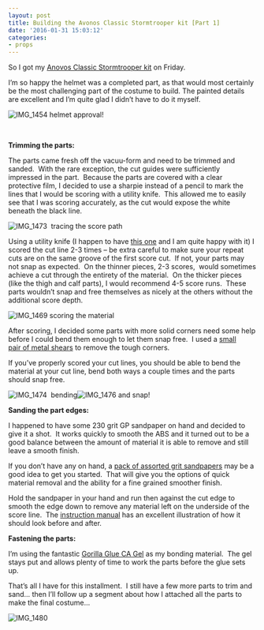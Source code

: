 ```yaml
---
layout: post
title: Building the Avonos Classic Stormtrooper kit [Part 1]
date: '2016-01-31 15:03:12'
categories:
- props
---
```



So I got my [Anovos Classic Stormtrooper kit](http://www.anovos.com/collections/the-imperial-collection/products/star-wars-classic-trilogy-imperial-stormtrooper-pre-order) on Friday.

I’m so happy the helmet was a completed part, as that would most certainly be the most challenging part of the costume to build. The painted details are excellent and I’m quite glad I didn’t have to do it myself.

![IMG_1454](https://i1.wp.com/res.cloudinary.com/thecase/image/upload/h_300,w_225/v1514683056/IMG_1454-e1454275938381_l8pki5.jpg?resize=225%2C300) helmet approval!

 

**Trimming the parts:**

The parts came fresh off the vacuu-form and need to be trimmed and sanded.  With the rare exception, the cut guides were sufficiently  impressed in the part.  Because the parts are covered with a clear protective film, I decided to use a sharpie instead of a pencil to mark the lines that I would be scoring with a utility knife.  This allowed me to easily see that I was scoring accurately, as the cut would expose the white beneath the black line.

![IMG_1473](https://i2.wp.com/res.cloudinary.com/thecase/image/upload/h_300,w_225/v1514683052/IMG_1473_bhliy1.jpg?resize=225%2C300)  tracing the score path

Using a utility knife (I happen to have [this one](http://amzn.to/1Prq55K) and I am quite happy with it) I scored the cut line 2-3 times – be extra careful to make sure your repeat cuts are on the same groove of the first score cut.  If not, your parts may not snap as expected.  On the thinner pieces, 2-3 scores,  would sometimes achieve a cut through the entirety of the material.  On the thicker pieces (like the thigh and calf parts), I would recommend 4-5 score runs.  These parts wouldn’t snap and free themselves as nicely at the others without the additional score depth.

![IMG_1469](https://i0.wp.com/res.cloudinary.com/thecase/image/upload/h_300,w_225/v1514683054/IMG_1469_a0fbxw.jpg?resize=225%2C300) scoring the material

After scoring, I decided some parts with more solid corners need some help before I could bend them enough to let them snap free.  I used a [small pair of metal shears](http://amzn.to/1POh9t4) to remove the tough corners.

If you’ve properly scored your cut lines, you should be able to bend the material at your cut line, bend both ways a couple times and the parts should snap free.

![IMG_1474](https://i0.wp.com/res.cloudinary.com/thecase/image/upload/h_300,w_225/v1514683050/IMG_1474_xj5bhh.jpg?resize=225%2C300)  bending![IMG_1476](https://i2.wp.com/res.cloudinary.com/thecase/image/upload/h_225,w_300/v1514683048/IMG_1476_epr1dn.jpg?resize=300%2C225) and snap!

**Sanding the part edges:**

I happened to have some 230 grit GP sandpaper on hand and decided to give it a shot.  It works quickly to smooth the ABS and it turned out to be a good balance between the amount of material it is able to remove and still leave a smooth finish.

If you don’t have any on hand, a [pack of assorted grit sandpapers](http://amzn.to/1Prk6Oc) may be a good idea to get you started.  That will give you the options of quick material removal and the ability for a fine grained smoother finish.

Hold the sandpaper in your hand and run then against the cut edge to smooth the edge down to remove any material left on the underside of the score line.  The [instruction manual](https://cdn.shopify.com/s/files/1/0346/5761/files/SWTROOPER001-KIT_V1.pdf?18334450603693831912) has an excellent illustration of how it should look before and after.

**Fastening the parts:**

I’m using the fantastic [Gorilla Glue CA Gel](http://amzn.to/1KQ8dMs) as my bonding material.  The gel stays put and allows plenty of time to work the parts before the glue sets up.

That’s all I have for this installment.  I still have a few more parts to trim and sand… then I’ll follow up a segment about how I attached all the parts to make the final costume…

![IMG_1480](https://i1.wp.com/res.cloudinary.com/thecase/image/upload/h_300,w_225/v1514683046/IMG_1480_yiav25.jpg?resize=300%2C225)



